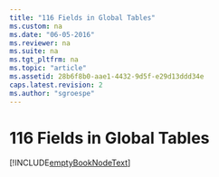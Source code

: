 ```yaml
---
title: "116 Fields in Global Tables"
ms.custom: na
ms.date: "06-05-2016"
ms.reviewer: na
ms.suite: na
ms.tgt_pltfrm: na
ms.topic: "article"
ms.assetid: 28b6f8b0-aae1-4432-9d5f-e29d13ddd34e
caps.latest.revision: 2
ms.author: "sgroespe"
---
```

# 116 Fields in Global Tables
[!INCLUDE[emptyBookNodeText](../../Finance/includes/emptybooknodetext_md.md)]